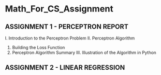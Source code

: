 # Math_For_CS_Assignment
## ASSIGNMENT 1 - PERCEPTRON REPORT
I. Introduction to the Perceptron Problem
II. Perceptron Algorithm
1. Building the Loss Function
2. Perceptron Algorithm Summary
III. Illustration of the Algorithm in Python

## ASSIGNMENT 2 - LINEAR REGRESSION
